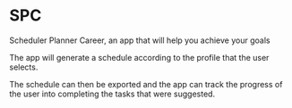 # SPC
Scheduler Planner Career, an app that will help you achieve your goals

The app will generate a schedule according to the profile that the user selects. 

The schedule can then be exported and the app can track the progress of the user into completing the tasks that were suggested.
